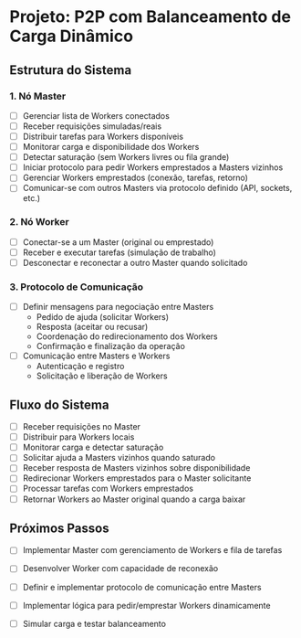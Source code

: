 # Projeto: P2P com Balanceamento de Carga Dinâmico

## Estrutura do Sistema

### 1. Nó Master
- [ ] Gerenciar lista de Workers conectados
- [ ] Receber requisições simuladas/reais
- [ ] Distribuir tarefas para Workers disponíveis
- [ ] Monitorar carga e disponibilidade dos Workers
- [ ] Detectar saturação (sem Workers livres ou fila grande)
- [ ] Iniciar protocolo para pedir Workers emprestados a Masters vizinhos
- [ ] Gerenciar Workers emprestados (conexão, tarefas, retorno)
- [ ] Comunicar-se com outros Masters via protocolo definido (API, sockets, etc.)

### 2. Nó Worker
- [ ] Conectar-se a um Master (original ou emprestado)
- [ ] Receber e executar tarefas (simulação de trabalho)
- [ ] Desconectar e reconectar a outro Master quando solicitado

### 3. Protocolo de Comunicação
- [ ] Definir mensagens para negociação entre Masters
  - Pedido de ajuda (solicitar Workers)
  - Resposta (aceitar ou recusar)
  - Coordenação do redirecionamento dos Workers
  - Confirmação e finalização da operação
- [ ] Comunicação entre Masters e Workers
  - Autenticação e registro
  - Solicitação e liberação de Workers

## Fluxo do Sistema

- [ ] Receber requisições no Master
- [ ] Distribuir para Workers locais
- [ ] Monitorar carga e detectar saturação
- [ ] Solicitar ajuda a Masters vizinhos quando saturado
- [ ] Receber resposta de Masters vizinhos sobre disponibilidade
- [ ] Redirecionar Workers emprestados para o Master solicitante
- [ ] Processar tarefas com Workers emprestados
- [ ] Retornar Workers ao Master original quando a carga baixar

## Próximos Passos

- [ ] Implementar Master com gerenciamento de Workers e fila de tarefas
- [ ] Desenvolver Worker com capacidade de reconexão
- [ ] Definir e implementar protocolo de comunicação entre Masters
- [ ] Implementar lógica para pedir/emprestar Workers dinamicamente
- [ ] Simular carga e testar balanceamento

